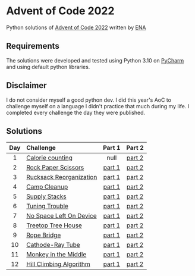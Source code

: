 # Advent of Code 2022

Python solutions of [Advent of Code 2022](https://adventofcode.com/2022) written by [ENA](https://github.com/Enailis/Advent-of-Code-2022)

## Requirements

The solutions were developed and tested using Python 3.10 on [PyCharm](https://www.jetbrains.com/pycharm/) and using default python libraries.

## Disclaimer

I do not consider myself a good python dev. I did this year's AoC to challenge myself on a language I didn't practice that much during my life.
I completed every challenge the day they were published.

## Solutions

| Day | Challenge | Part 1 | Part 2 |
|:---:|:---|:---:|:---:|
| 1 | [Calorie counting](https://adventofcode.com/2022/day/1) | null | [part 2](./Day1/part2.py) |
| 2 | [Rock Paper Scissors](https://adventofcode.com/2022/day/2) | [part 1](./Day2/part1.py) | [part 2](./Day2/part2.py) |
| 3 | [Rucksack Reorganization](https://adventofcode.com/2022/day/3) | [part 1](./Day3/part1.py) | [part 2](./Day3/part2.py) |
| 4 | [Camp Cleanup](https://adventofcode.com/2022/day/4) | [part 1](./Day4/part1.py) | [part 2](./Day4/part2.py) |
| 5 | [Supply Stacks](https://adventofcode.com/2022/day/5) | [part 1](./Day5/part1.py) | [part 2](./Day5/part2.py) |
| 6 | [Tuning Trouble](https://adventofcode.com/2022/day/6) | [part 1](./Day6/part1.py) | [part 2](./Day6/part2.py) |
| 7 | [No Space Left On Device](https://adventofcode.com/2022/day/7) | [part 1](./Day7/part1.py) | [part 2](./Day7/part2.py) |
| 8 | [Treetop Tree House](https://adventofcode.com/2022/day/8) | [part 1](./Day8/part1.py) | [part 2](./Day8/part2.py) |
| 9 | [Rope Bridge](https://adventofcode.com/2022/day/9) | [part 1](./Day9/part1.py) | [part 2](./Day9/part2.py) |
| 10 | [Cathode-Ray Tube](https://adventofcode.com/2022/day/10) | [part 1](./Day10/part1.py) | [part 2](./Day10/part2.py) |
| 11 | [Monkey in the Middle](https://adventofcode.com/2022/day/11) | [part 1](./Day11/part1.py) | [part 2](./Day11/part2.py) |
| 12 | [Hill Climbing Algorithm](https://adventofcode.com/2022/day/12) | [part 1](./Day12/part1.py) | [part 2](./Day12/part2.py) |
